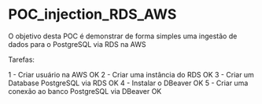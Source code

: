# POC_injection_RDS_AWS

O objetivo desta POC é demonstrar de forma simples uma ingestão de dados para o PostgreSQL via RDS na AWS

Tarefas:

1 - Criar usuário na AWS OK
2 - Criar uma instância do RDS OK
3 - Criar um Database PostgreSQL via RDS OK
4 - Instalar o DBeaver OK
5 - Criar uma conexão ao banco PostgreSQL via DBeaver OK